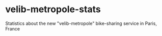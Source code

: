 # velib-metropole-stats
Statistics about the new "velib-metropole" bike-sharing service in Paris, France
